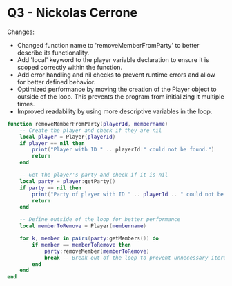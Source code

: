 # Q3 - Nickolas Cerrone

Changes:
- Changed function name to 'removeMemberFromParty' to 
  better describe its functionality.
- Add 'local' keyword to the player variable declaration 
  to ensure it is scoped correctly within the function.
- Add error handling and nil checks to prevent runtime 
  errors and allow for better defined behavior.
- Optimized performance by moving the creation of the 
  Player object to outside of the loop. This prevents 
  the program from initializing it multiple times.
- Improved readability by using more descriptive variables
  in the loop.

```Lua
function removeMemberFromParty(playerId, membername)
    -- Create the player and check if they are nil
    local player = Player(playerId)
    if player == nil then
        print("Player with ID " .. playerId " could not be found.")
        return
    end

    -- Get the player's party and check if it is nil
    local party = player:getParty()
    if party == nil then
        print("Party of player with ID " .. playerId .. " could not be found.")
        return
    end

    -- Define outside of the loop for better performance
    local memberToRemove = Player(membername)

    for k, member in pairs(party:getMembers()) do
        if member == memberToRemove then
            party:removeMember(memberToRemove)
            break -- Break out of the loop to prevent unnecessary iterations
        end
    end
end
```
